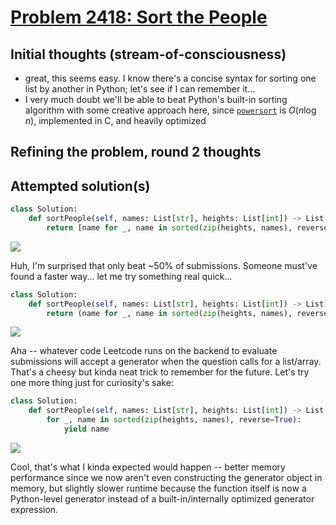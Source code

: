 # [Problem 2418: Sort the People](https://leetcode.com/problems/sort-the-people/description/?envType=daily-question)

## Initial thoughts (stream-of-consciousness)

- great, this seems easy. I know there's a concise syntax for sorting one list by another in Python; let's see if I can remember it...
- I very much doubt we'll be able to beat Python's built-in sorting algorithm with some creative approach here, since [`powersort`](https://docs.python.org/release/3.11.0/whatsnew/changelog.html#id100:~:text=bpo%2D34561%3A%20List,strategy%20did%20better.) is $O(n \log n)$, implemented in C, and heavily optimized

## Refining the problem, round 2 thoughts

## Attempted solution(s)

```python
class Solution:
    def sortPeople(self, names: List[str], heights: List[int]) -> List[str]:
        return [name for _, name in sorted(zip(heights, names), reverse=True)]
```

![](https://github.com/user-attachments/assets/8782eafa-49d9-4730-ac9d-34f2c7d2caa3)

Huh, I'm surprised that only beat ~50% of submissions. Someone must've found a faster way... let me try something real quick...

```python
class Solution:
    def sortPeople(self, names: List[str], heights: List[int]) -> List[str]:
        return (name for _, name in sorted(zip(heights, names), reverse=True))
```


![](https://github.com/user-attachments/assets/cc74f20d-e7f0-4f74-83df-7ad6656e02aa)

Aha -- whatever code Leetcode runs on the backend to evaluate submissions will accept a generator when the question calls for a list/array. That's a cheesy but kinda neat trick to remember for the future. Let's try one more thing just for curiosity's sake:

```python
class Solution:
    def sortPeople(self, names: List[str], heights: List[int]) -> List[str]:
        for _, name in sorted(zip(heights, names), reverse=True):
            yield name
```

![](https://github.com/user-attachments/assets/40258f4e-e24c-49a9-8e0d-a9bcebd75945)

Cool, that's what I kinda expected would happen -- better memory performance since we now aren't even constructing the generator object in memory, but slightly slower runtime because the function itself is now a Python-level generator instead of a built-in/internally optimized generator expression.
